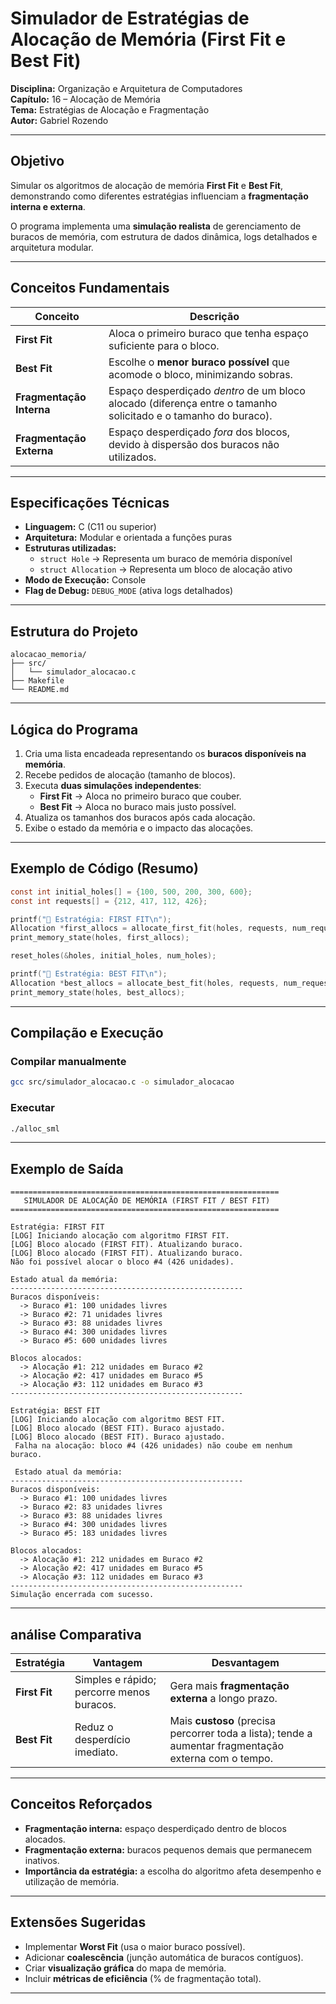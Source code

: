 # Simulador de Estratégias de Alocação de Memória (First Fit e Best Fit)

**Disciplina:** Organização e Arquitetura de Computadores  
**Capítulo:** 16 – Alocação de Memória  
**Tema:** Estratégias de Alocação e Fragmentação  
**Autor:** Gabriel Rozendo

---

## Objetivo

Simular os algoritmos de alocação de memória **First Fit** e **Best Fit**, demonstrando como diferentes estratégias influenciam a **fragmentação interna e externa**.

O programa implementa uma **simulação realista** de gerenciamento de buracos de memória, com estrutura de dados dinâmica, logs detalhados e arquitetura modular.

---

## Conceitos Fundamentais

| Conceito                 | Descrição                                                                                                      |
|--------------------------|----------------------------------------------------------------------------------------------------------------|
| **First Fit**            | Aloca o primeiro buraco que tenha espaço suficiente para o bloco.                                              |
| **Best Fit**             | Escolhe o **menor buraco possível** que acomode o bloco, minimizando sobras.                                   |
| **Fragmentação Interna** | Espaço desperdiçado *dentro* de um bloco alocado (diferença entre o tamanho solicitado e o tamanho do buraco). |
| **Fragmentação Externa** | Espaço desperdiçado *fora* dos blocos, devido à dispersão dos buracos não utilizados.                          |

---

## Especificações Técnicas

- **Linguagem:** C (C11 ou superior)
- **Arquitetura:** Modular e orientada a funções puras
- **Estruturas utilizadas:**
    - `struct Hole` → Representa um buraco de memória disponível
    - `struct Allocation` → Representa um bloco de alocação ativo
- **Modo de Execução:** Console
- **Flag de Debug:** `DEBUG_MODE` (ativa logs detalhados)

---

## Estrutura do Projeto

```
alocacao_memoria/
├── src/
│   └── simulador_alocacao.c
├── Makefile
└── README.md
```

---

## Lógica do Programa

1. Cria uma lista encadeada representando os **buracos disponíveis na memória**.
2. Recebe pedidos de alocação (tamanho de blocos).
3. Executa **duas simulações independentes**:
    - **First Fit** → Aloca no primeiro buraco que couber.
    - **Best Fit** → Aloca no buraco mais justo possível.
4. Atualiza os tamanhos dos buracos após cada alocação.
5. Exibe o estado da memória e o impacto das alocações.

---

## Exemplo de Código (Resumo)

```c
const int initial_holes[] = {100, 500, 200, 300, 600};
const int requests[] = {212, 417, 112, 426};

printf("🔹 Estratégia: FIRST FIT\n");
Allocation *first_allocs = allocate_first_fit(holes, requests, num_requests);
print_memory_state(holes, first_allocs);

reset_holes(&holes, initial_holes, num_holes);

printf("🔹 Estratégia: BEST FIT\n");
Allocation *best_allocs = allocate_best_fit(holes, requests, num_requests);
print_memory_state(holes, best_allocs);
```

---

## Compilação e Execução

### Compilar manualmente
```bash
gcc src/simulador_alocacao.c -o simulador_alocacao
```

### Executar
```bash
./alloc_sml
```

---

## Exemplo de Saída

```
============================================================
   SIMULADOR DE ALOCAÇÃO DE MEMÓRIA (FIRST FIT / BEST FIT)
============================================================

Estratégia: FIRST FIT
[LOG] Iniciando alocação com algoritmo FIRST FIT.
[LOG] Bloco alocado (FIRST FIT). Atualizando buraco.
[LOG] Bloco alocado (FIRST FIT). Atualizando buraco.
Não foi possível alocar o bloco #4 (426 unidades).

Estado atual da memória:
----------------------------------------------------
Buracos disponíveis:
  -> Buraco #1: 100 unidades livres
  -> Buraco #2: 71 unidades livres
  -> Buraco #3: 88 unidades livres
  -> Buraco #4: 300 unidades livres
  -> Buraco #5: 600 unidades livres

Blocos alocados:
  -> Alocação #1: 212 unidades em Buraco #2
  -> Alocação #2: 417 unidades em Buraco #5
  -> Alocação #3: 112 unidades em Buraco #3
----------------------------------------------------

Estratégia: BEST FIT
[LOG] Iniciando alocação com algoritmo BEST FIT.
[LOG] Bloco alocado (BEST FIT). Buraco ajustado.
[LOG] Bloco alocado (BEST FIT). Buraco ajustado.
 Falha na alocação: bloco #4 (426 unidades) não coube em nenhum buraco.

 Estado atual da memória:
----------------------------------------------------
Buracos disponíveis:
  -> Buraco #1: 100 unidades livres
  -> Buraco #2: 83 unidades livres
  -> Buraco #3: 88 unidades livres
  -> Buraco #4: 300 unidades livres
  -> Buraco #5: 183 unidades livres

Blocos alocados:
  -> Alocação #1: 212 unidades em Buraco #2
  -> Alocação #2: 417 unidades em Buraco #5
  -> Alocação #3: 112 unidades em Buraco #3
----------------------------------------------------
Simulação encerrada com sucesso.
```

---

## análise Comparativa

| Estratégia    | Vantagem                                  | Desvantagem                                                                                           |
|---------------|-------------------------------------------|-------------------------------------------------------------------------------------------------------|
| **First Fit** | Simples e rápido; percorre menos buracos. | Gera mais **fragmentação externa** a longo prazo.                                                     |
| **Best Fit**  | Reduz o desperdício imediato.             | Mais **custoso** (precisa percorrer toda a lista); tende a aumentar fragmentação externa com o tempo. |

---

## Conceitos Reforçados

- **Fragmentação interna:** espaço desperdiçado dentro de blocos alocados.
- **Fragmentação externa:** buracos pequenos demais que permanecem inativos.
- **Importância da estratégia:** a escolha do algoritmo afeta desempenho e utilização de memória.

---

## Extensões Sugeridas

- Implementar **Worst Fit** (usa o maior buraco possível).
- Adicionar **coalescência** (junção automática de buracos contíguos).
- Criar **visualização gráfica** do mapa de memória.
- Incluir **métricas de eficiência** (% de fragmentação total).

---

